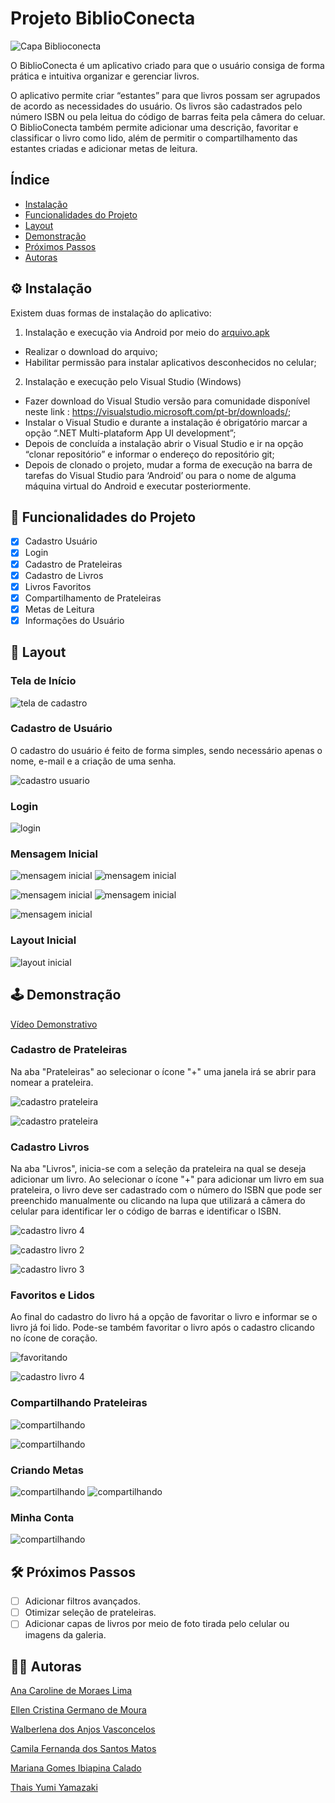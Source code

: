 # Projeto  BiblioConecta

![Capa Biblioconecta](./assets/biblioconecta%20capa.png)

O BiblioConecta é um aplicativo criado para que o usuário consiga de forma prática e intuitiva organizar e gerenciar livros. 

O aplicativo permite criar “estantes” para que livros possam ser agrupados de acordo as necessidades do usuário. Os livros são cadastrados pelo número ISBN ou pela leitua do código de barras feita pela câmera do celuar. O BiblioConecta também permite adicionar uma descrição, favoritar e classificar o livro como lido, além de permitir o compartilhamento das estantes criadas e adicionar metas de leitura.

## Índice
<a name="nome"></a> 

- [Instalação](#nome1)
- [Funcionalidades do Projeto](#nome2)
- [Layout](#nome3)
- [Demonstração](#nome4)
- [Próximos Passos](#nome5)
- [Autoras](#nome6)

## ⚙️ <a id="nome1">Instalação</a>

Existem duas formas de instalação do aplicativo:
1)	Instalação e execução via Android por meio do <a href="https://github.com/caiiibr/biblioConecta/blob/ecf2fa3f3e33a2f19451fb5979b92b1b5a09a118/dist/com.biblioconecta.apk">arquivo.apk</a>
- Realizar o download do arquivo;
- Habilitar permissão para instalar aplicativos desconhecidos no celular;

2)	Instalação e execução pelo Visual Studio (Windows)
- Fazer download do Visual Studio versão para comunidade disponível neste link : https://visualstudio.microsoft.com/pt-br/downloads/;
- Instalar o Visual Studio e durante a instalação é obrigatório marcar a opção “.NET Multi-plataform App UI development”;
- Depois de concluída a instalação abrir o Visual Studio e ir na opção “clonar repositório” e informar o endereço do repositório git;
- Depois de clonado o projeto, mudar a forma de execução na barra de tarefas do Visual Studio para ‘Android’ ou para o nome de alguma máquina virtual do Android e executar posteriormente.

## 📲 <a id="nome2">Funcionalidades do Projeto</a>

- [x] Cadastro Usuário
- [x] Login
- [x] Cadastro de Prateleiras
- [x] Cadastro de Livros
- [x] Livros Favoritos
- [x] Compartilhamento de Prateleiras
- [x] Metas de Leitura
- [x] Informações do Usuário

## 📰 <a id="nome3">Layout</a>

### Tela de Início

![tela de cadastro](./assets/1.jpg)

### Cadastro de Usuário

O cadastro do usuário é feito de forma simples, sendo necessário apenas o nome, e-mail e a criação de uma senha.

![cadastro usuario](./assets/2.jpg)

### Login

![login](./assets/3.jpg)

### Mensagem Inicial

![mensagem inicial](./assets/4.jpg) ![mensagem inicial](./assets/5.jpg)

![mensagem inicial](./assets/6.jpg) ![mensagem inicial](./assets/7.jpg)

![mensagem inicial](./assets/8.jpg)

### Layout Inicial

![layout inicial](./assets/9.jpg)

## 🕹️ <a id="nome4">Demonstração</a>

[Vídeo Demonstrativo](https://www.youtube.com/watch?v=QNJEta1ZOPI)

### Cadastro de Prateleiras

Na aba "Prateleiras" ao selecionar o ícone "+" uma janela irá se abrir para nomear a prateleira.

![cadastro prateleira](./assets/9.jpg)

![cadastro prateleira](./assets/901.png)

### Cadastro Livros

Na aba "Livros", inicia-se com a seleção da prateleira na qual se deseja adicionar um livro. Ao selecionar o ícone "+" para adicionar um livro em sua prateleira, o livro deve ser cadastrado com o número do ISBN que pode ser preenchido manualmente ou clicando na lupa que utilizará a câmera do celular para identificar ler o código de barras e identificar o ISBN.

![cadastro livro 4](./assets/11.jpg)

![cadastro livro 2](./assets/101.png)

![cadastro livro 3](./assets/102.png)


### Favoritos e Lidos

Ao final do cadastro do livro há a opção de favoritar o livro e informar se o livro já foi lido. Pode-se também favoritar o livro após o cadastro clicando no ícone de coração.

![favoritando](./assets/103.png)

![cadastro livro 4](./assets/12.jpg)

### Compartilhando Prateleiras

![compartilhando](./assets/9.jpg)

![compartilhando](./assets/15.png)

### Criando Metas

![compartilhando](./assets/13.jpg) ![compartilhando](./assets/14.jpg)

### Minha Conta

![compartilhando](./assets/17.png)

## 🛠️ <a id="nome5">Próximos Passos</a>

- [ ] Adicionar filtros avançados.
- [ ] Otimizar seleção de prateleiras.
- [ ] Adicionar capas de livros por meio de foto tirada pelo celular ou imagens da galeria.

## 👩‍💻 <a id="nome6">Autoras</a>

<a href="https://github.com/anamoraeslima">Ana Caroline de Moraes Lima</a>

<a href="https://github.com/ellen-moura">Ellen Cristina Germano de Moura</a>

<a href="https://github.com/WalVasconcelos">Walberlena dos Anjos Vasconcelos</a>

<a href="https://github.com/caiiibr">Camila Fernanda dos Santos Matos</a>

<a href="https://github.com/marigic">Mariana Gomes Ibiapina Calado</a>

<a href="https://github.com/ThaisYamazaki">Thais Yumi Yamazaki</a>
